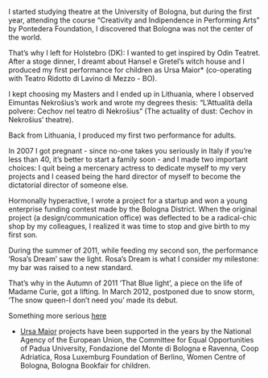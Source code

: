 I started studying theatre at the University of Bologna, but during the first year, attending the course “Creativity and Indipendence in Performing Arts” by Pontedera Foundation, I discovered that Bologna was not the center of the world.

That’s why I left for Holstebro (DK): I wanted to get inspired by Odin Teatret. 
After a stoge dinner, I dreamt about Hansel e Gretel’s witch house and I produced my first performance for children as Ursa Maior* (co-operating with Teatro Ridotto di Lavino di Mezzo - BO).

I kept choosing my Masters and I ended up in Lithuania, where I observed Eimuntas Nekrošius’s work and wrote my degrees thesis: “L’Attualità della polvere: Cechov nel teatro di Nekrošius” (The actuality of dust: Cechov in Nekrošius’ theatre).

Back from Lithuania, I produced my first two performance for adults.

In 2007 I got pregnant - since no-one takes you seriously in Italy if you’re less than 40, it’s better to start a family soon - and I made two important choices: I quit being a mercenary actress to dedicate myself to my very projects and I ceased being the hard director of myself to become the dictatorial director of someone else.

Hormonally hyperactive, I wrote a project for a startup and won a young enterprise funding contest made by the Bologna District. 
When the original project (a design/communication office) was deflected to be a radical-chic shop by my colleagues, I realized it was time to stop and give birth to my first son.

During the summer of 2011, while feeding my second son, the performance ‘Rosa’s Dream’ saw the light.
Rosa’s Dream is what I consider my milestone: my bar was raised to a new standard.

That’s why in the Autumn of 2011 ‘That Blue light’, a piece on the life of Madame Curie, got a lifting.
In March 2012, postponed due to snow storm, ‘The snow queen-I don’t need you’ made its debut.

Something more serious [here](http://uk.linkedin.com/in/irenegk)

* [Ursa Maior](http://umteatro.it) projects have been supported in the years by the National Agency of the European Union, the Committee for Equal Opportunities of Padua University, Fondazione del Monte di Bologna e Ravenna, Coop Adriatica, Rosa Luxemburg Foundation of Berlino, Women Centre of Bologna, Bologna Bookfair for children.